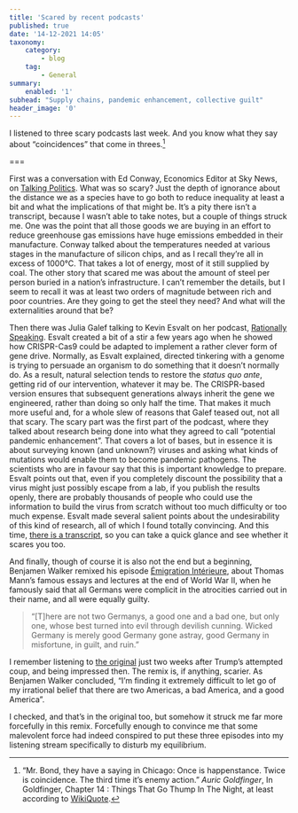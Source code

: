 ```yaml
---
title: 'Scared by recent podcasts'
published: true
date: '14-12-2021 14:05'
taxonomy:
    category:
        - blog
    tag:
        - General
summary:
    enabled: '1'
subhead: "Supply chains, pandemic enhancement, collective guilt"
header_image: '0'
---
```


I listened to three scary podcasts last week. And you know what they say about “coincidences” that come in threes.[^1]

===

First was a conversation with Ed Conway, Economics Editor at Sky News, on [Talking Politics](https://www.talkingpoliticspodcast.com/blog/2021/333-supply-chains-inflation-amp-the-metaverse). What was so scary? Just the depth of ignorance about the distance we as a species have to go both to reduce inequality at least a bit and what the implications of that might be. It’s a pity there isn’t a transcript, because I wasn’t able to take notes, but a couple of things struck me. One was the point that all those goods we are buying in an effort to reduce greenhouse gas emissions have huge emissions embedded in their manufacture. Conway talked about the temperatures needed at various stages in the manufacture of silicon chips, and as I recall they’re all in excess of 1000°C. That takes a lot of energy, most of it still supplied by coal. The other story that scared me was about the amount of steel per person buried in a nation’s infrastructure. I can’t remember the details, but I seem to recall it was at least two orders of magnitude between rich and poor countries. Are they going to get the steel they need? And what will the externalities around that be?

Then there was Julia Galef talking to Kevin Esvalt on her podcast, [Rationally Speaking](http://rationallyspeakingpodcast.org/261-dangerous-biological-research-is-it-worth-it-kevin-esvelt/). Esvalt created a bit of a stir a few years ago when he showed how CRISPR-Cas9 could be adapted to implement a rather clever form of gene drive. Normally, as Esvalt explained, directed tinkering with a genome is trying to persuade an organism to do something that it doesn’t normally do. As a result, natural selection tends to restore the _status quo ante_, getting rid of our intervention, whatever it may be. The CRISPR-based version ensures that subsequent generations always inherit the gene we engineered, rather than doing so only half the time. That makes it much more useful and, for a whole slew of reasons that Galef teased out, not all that scary. The scary part was the first part of the podcast, where they talked about research being done into what they agreed to call “potential pandemic enhancement”. That covers a lot of bases, but in essence it is about surveying known (and unknown?) viruses and asking what kinds of mutations would enable them to become pandemic pathogens. The scientists who are in favour say that this is important knowledge to prepare. Esvalt points out that, even if you completely discount the possibility that a virus might just possibly escape from a lab, if you publish the results openly, there are probably thousands of people who could use the information to build the virus from scratch without too much difficulty or too much expense. Esvalt made several salient points about the undesirability of this kind of research, all of which I found totally convincing. And this time, [there is a transcript](http://rationallyspeakingpodcast.org/wp-content/uploads/2021/12/rs261transcript.pdf), so you can take a quick glance and see whether it scares you too.

And finally, though of course it is also not the end but a beginning, Benjamen Walker remixed his episode [Émigration Intérieure](https://beta.prx.org/stories/395723), about Thomas Mann’s famous essays and lectures at the end of World War II, when he famously said that all Germans were complicit in the atrocities carried out in their name, and all were equally guilty.

> “[T]here are not two Germanys, a good one and a bad one, but only one, whose best turned into evil through devilish cunning. Wicked Germany is merely good Germany gone astray, good Germany in misfortune, in guilt, and ruin.”

I remember listening to [the original](https://www.jeremycherfas.net/blog/2021-1-20) just two weeks after Trump’s attempted coup, and being impressed then. The remix is, if anything, scarier. As Benjamen Walker concluded, “I’m finding it extremely difficult to let go of my irrational belief that there are two Americas, a bad America, and a good America”. 

I checked, and that’s in the original too, but somehow it struck me far more forcefully in this remix. Forcefully enough to convince me that some malevolent force had indeed conspired to put these three episodes into my listening stream specifically to disturb my equilibrium.

[^1]: “Mr. Bond, they have a saying in Chicago: Once is happenstance. Twice is coincidence. The third time it’s enemy action.” *Auric Goldfinger*, In Goldfinger, Chapter 14 : Things That Go Thump In The Night, at least according to [WikiQuote](https://en.wikiquote.org/wiki/Ian_Fleming#Goldfinger_(1959)).

